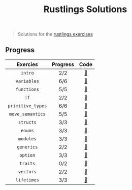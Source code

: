 <h1 align="center">
  <div>Rustlings Solutions</div><br>
</h1>

<div align="center">

</div>

> Solutions for the [rustlings exercises](https://github.com/rust-lang/rustlings)

## Progress

| Exercies                 | Progress  | Code                                                                                                 |
| :----------------------: | :-------: | :--------------------------------------------------------------------------------------------------: |
| `intro`                  | 2/2       | [:link:](https://github.com/iricehasan/Rustlings-Solutions/tree/main/exercises/intro)                |
| `variables`              | 6/6       | [:link:](https://github.com/iricehasan/Rustlings-Solutions/tree/main/exercises/variables)            |
| `functions`              | 5/5       | [:link:](https://github.com/iricehasan/Rustlings-Solutions/tree/main/exercises/functions)            |
| `if`                     | 2/2       | [:link:](https://github.com/iricehasan/Rustlings-Solutions/tree/main/exercises/if)                   |
| `primitive_types`        | 6/6       | [:link:](https://github.com/iricehasan/Rustlings-Solutions/tree/main/exercises/primitive_types)      |
| `move_semantics`         | 5/5       | [:link:](https://github.com/iricehasan/Rustlings-Solutions/tree/main/exercises/move_semantics)       |
| `structs`                | 3/3       | [:link:](https://github.com/iricehasan/Rustlings-Solutions/tree/main/exercises/structs)              |
| `enums`                  | 3/3       | [:link:](https://github.com/iricehasan/Rustlings-Solutions/tree/main/exercises/enums)                |
| `modules`                | 3/3       | [:link:](https://github.com/iricehasan/Rustlings-Solutions/tree/main/exercises/modules)              |
| `generics`               | 2/2       | [:link:](https://github.com/iricehasan/Rustlings-Solutions/tree/main/exercises/generics)             |
| `option`                 | 3/3       | [:link:](https://github.com/iricehasan/Rustlings-Solutions/tree/main/exercises/options)              |
| `traits`                 | 0/2       | [:link:](https://github.com/iricehasan/Rustlings-Solutions/tree/main/exercises/traits)               |
| `vectors`                | 2/2       | [:link:](https://github.com/iricehasan/Rustlings-Solutions/tree/main/exercises/vectors)              |
| `lifetimes`              | 3/3       | [:link:](https://github.com/iricehasan/Rustlings-Solutions/tree/main/exercises/lifetimes)            |

<div align="center">

</div>
